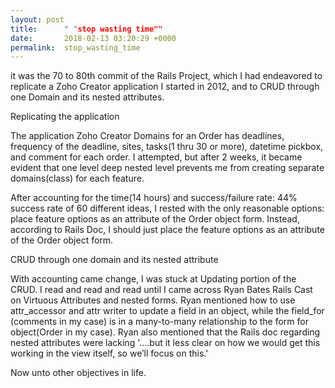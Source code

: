 ```yaml
---
layout: post
title:      " "stop wasting time""
date:       2018-02-13 03:20:29 +0000
permalink:  stop_wasting_time
---
```



it was the 70 to 80th commit of the Rails Project, which I had endeavored to replicate a Zoho Creator application I started in 2012, and to CRUD through one Domain and its nested attributes. 

Replicating the application

The application Zoho Creator Domains for an Order has deadlines, frequency of the deadline, sites, tasks(1 thru 30 or more), datetime pickbox, and comment for each order. I attempted, but after 2 weeks, it became evident that one level deep nested level prevents me from creating separate domains(class) for each feature.  

After accounting for the time(14 hours) and success/failure rate: 44% success rate of 60 different ideas, I rested with the only reasonable options: place feature options as an attribute of the Order object form.   Instead, according to Rails Doc, I should just place the feature options as an attribute of the Order object form. 

CRUD through one domain and its nested attribute

With accounting came change, I was stuck at Updating portion of the CRUD. I read and read and read until I came across Ryan Bates Rails Cast on Virtuous Attributes and nested forms. Ryan mentioned how to use attr_accessor and attr writer to update a field in an object, while the field_for (comments in my case) is in a many-to-many relationship to the form for object(Order in my case).  Ryan also mentioned that the Rails doc regarding nested attributes were lacking
               '....but it less clear on how we would get this working in the view itself, so we’ll focus on this.'

Now unto other objectives in life.







